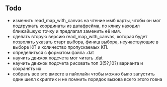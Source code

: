 ## Todo

- изменить read_map_with_canvas на чтение ммб карты, чтобы он мог подгружать координаты из датафрейма, по клику находил ближайшкую точку и предлагал заменить её имя.
- сделать вторую версию read_map_with_canvas, которая будет позволять указать старт выбора, финиш выбора, неучаствующие в выборе КП и количество пропускаемых КП.
- определиться с форматом файла .dat
- научить движок подсчета мог читать .dat
- научить движок подсчета рисовать топ 3(5?,10?) варианта и сохранять их
- собрать все это вместе в пайплайн чтобы можно было запустить один шелл скриптик и не помнить порядок вызова всего этого говна

